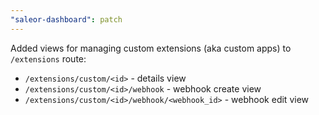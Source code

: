 ```yaml
---
"saleor-dashboard": patch
---
```


Added views for managing custom extensions (aka custom apps) to `/extensions` route:

- `/extensions/custom/<id>` - details view
- `/extensions/custom/<id>/webhook` - webhook create view
- `/extensions/custom/<id>/webhook/<webhook_id>` - webhook edit view


